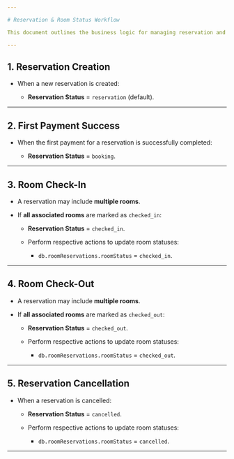```yaml
---

# Reservation & Room Status Workflow

This document outlines the business logic for managing reservation and room statuses within the system.

---
```


## **1. Reservation Creation**

* When a new reservation is created:

  * **Reservation Status** = `reservation` (default).

---

## **2. First Payment Success**

* When the first payment for a reservation is successfully completed:

  * **Reservation Status** = `booking`.

---

## **3. Room Check-In**

* A reservation may include **multiple rooms**.
* If **all associated rooms** are marked as `checked_in`:

  * **Reservation Status** = `checked_in`.
  * Perform respective actions to update room statuses:

    * `db.roomReservations.roomStatus` = `checked_in`.

---

## **4. Room Check-Out**

* A reservation may include **multiple rooms**.
* If **all associated rooms** are marked as `checked_out`:

  * **Reservation Status** = `checked_out`.
  * Perform respective actions to update room statuses:

    * `db.roomReservations.roomStatus` = `checked_out`.

---

## **5. Reservation Cancellation**

* When a reservation is cancelled:

  * **Reservation Status** = `cancelled`.
  * Perform respective actions to update room statuses:

    * `db.roomReservations.roomStatus` = `cancelled`.

---
